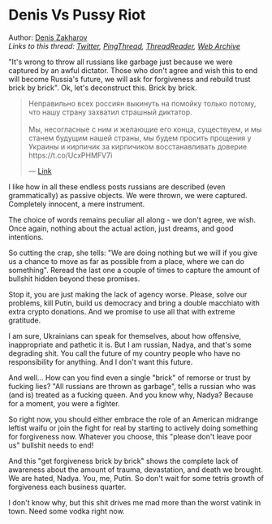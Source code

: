 # Denis Vs Pussy Riot

Author: [Denis Zakharov](https://twitter.com/betelgeuse1922)  
*Links to this thread: [Twitter](https://twitter.com/betelgeuse1922/status/1574084195005014016), [PingThread](https://pingthread.com/thread/1574084195005014016), [ThreadReader](https://threadreaderapp.com/thread/1574084195005014016.html), [Web Archive](https://web.archive.org/web/*/https://twitter.com/betelgeuse1922/status/1574084195005014016)*

"It's wrong to throw all russians like garbage just because we were captured by an awful dictator. 
Those who don't agree and wish this to end will become Russia's future, we will ask for forgiveness and rebuild trust brick by brick". Ok, let's deconstruct this. Brick by brick.

<blockquote class="twitter-tweet">
    <p lang="en" dir="ltr">
    Неправильно всех россиян выкинуть на помойку только потому, что нашу страну захватил страшный диктатор. <br />
    <br />
    Мы, несогласные с ним и желающие его конца, существуем, и мы станем будущим нашей страны, мы будем просить прощения у Украины и кирпичик за кирпичиком восстанавливать доверие https://t.co/UcxPHMFV7i<br />
    </p>
    &mdash; <a href="https://twitter.com/nadyariot/status/1572327839982129162">Link</a>
</blockquote>

I like how in all these endless posts russians are described (even grammatically) as passive objects. We were thrown, we were captured. Completely innocent, a mere instrument.

The choice of words remains peculiar all along - we don't agree, we wish. Once again, nothing about the actual action, just dreams, and good intentions.

So cutting the crap, she tells: "We are doing nothing but we will if you give us a chance to move as far as possible from a place, where we can do something". Reread the last one a couple of times to capture the amount of bullshit hidden beyond these promises.

Stop it, you are just making the lack of agency worse. Please, solve our problems, kill Putin, build us democracy and bring a double macchiato with extra crypto donations. And we promise to use all that with extreme gratitude.

I am sure, Ukrainians can speak for themselves, about how offensive, inappropriate and pathetic it is. But I am russian, Nadya, and that's some degrading shit. You call the future of my country people who have no responsibility for anything. And I don't want this future.

And well... How can you find even a single "brick" of remorse or trust by fucking lies? "All russians are thrown as garbage", tells a russian who was (and is) treated as a fucking queen. And you know why, Nadya? Because for a moment, you were a fighter.

So right now, you should either embrace the role of an American midrange leftist waifu or join the fight for real by starting to actively doing something for forgiveness now. Whatever you choose, this "please don't leave poor us" bullshit needs to end!

And this "get forgiveness brick by brick" shows the complete lack of awareness about the amount of trauma, devastation, and death we brought. We are hated, Nadya. You, me, Putin. So don't wait for some tetris growth of forgiveness each business quarter.

I don't know why, but this shit drives me mad more than the worst vatinik in town. Need some vodka right now.
